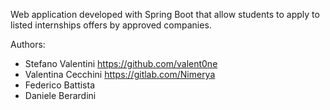 Web application developed with Spring Boot that allow students to apply to listed internships offers by approved companies.

Authors:

- Stefano Valentini https://github.com/valent0ne
- Valentina Cecchini https://gitlab.com/Nimerya
- Federico Battista
- Daniele Berardini
